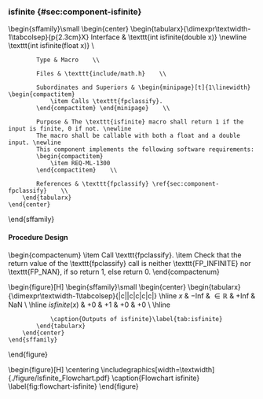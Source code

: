 ### isfinite {#sec:component-isfinite}

\begin{sffamily}\small
	\begin{center}
		\begin{tabularx}{\dimexpr\textwidth-1\tabcolsep}{p{2.3cm}X}
			Interface       & \texttt{int isfinite(double x)} \newline \texttt{int isfinite(float x)} \\ 
			
			Type & Macro    \\ 
			
			Files & \texttt{include/math.h}    \\ 
			
			Subordinates and Superiors & \begin{minipage}[t]{1\linewidth} \begin{compactitem}
				\item Calls \texttt{fpclassify}.
			\end{compactitem} \end{minipage}    \\ 
			
			Purpose & The \texttt{isfinite} macro shall return 1 if the input is finite, 0 if not. \newline
			The macro shall be callable with both a float and a double input. \newline
			This component implements the following software requirements:
			\begin{compactitem}
				\item REQ-ML-1300
			\end{compactitem}    \\ 
			
			References & \texttt{fpclassify} \ref{sec:component-fpclassify}    \\ 
		\end{tabularx}
	\end{center}
\end{sffamily}

#### Procedure Design

\begin{compactenum}
	\item Call \texttt{fpclassify}.
	\item Check that the return value of the \texttt{fpclassify} call is neither \texttt{FP\_INFINITE} nor \texttt{FP\_NAN}, if so return 1, else return 0.
\end{compactenum}

\begin{figure}[H]
	\begin{sffamily}\small
		\begin{center}
			\begin{tabularx}{\dimexpr\textwidth-1\tabcolsep}{|c||c|c|c|c|}
				\hline
				$x$           & $-$Inf & $\in \mathbb{R}$ & $+$Inf & NaN  \\ \hline
				$isfinite(x)$ & $+0$   & $+1$             & $+0$   & $+0$ \\ \hline
				
				\caption{Outputs of isfinite}\label{tab:isfinite}
			\end{tabularx}
		\end{center}
	\end{sffamily}
\end{figure}

\begin{figure}[H]
	\centering
	\includegraphics[width=\textwidth]{./figure/Isfinite_Flowchart.pdf}
	\caption{Flowchart isfinite}
	\label{fig:flowchart-isfinite}
\end{figure}